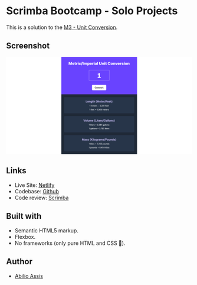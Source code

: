 # Scrimba Bootcamp - Solo Projects

This is a solution to the [M3 - Unit Conversion](https://scrimba.com/learn/frontend/solo-project-pro-unit-converter-cz9aPNSr).

## Screenshot

![](img/screenshot.png)

## Links

- Live Site: [Netlify](https://enchanting-tiramisu-9ea6b5.netlify.app/)
- Codebase: [Github](https://github.com/abilioassis/unit-conversion)
- Code review: [Scrimba]()

## Built with

- Semantic HTML5 markup.
- Flexbox.
- No frameworks (only pure HTML and CSS 🏅).

## Author

- [Abilio Assis](https://www.linkedin.com/in/abilio-assis/)
